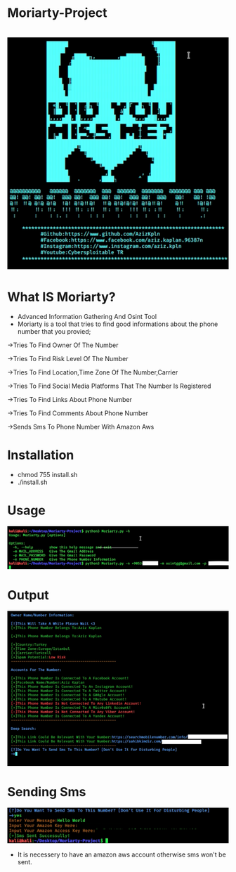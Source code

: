 # Moriarty-Project
# ![](images/1.png)
# What IS Moriarty?
- Advanced Information Gathering And Osint Tool
- Moriarty is a tool that tries to find good informations about the phone number that you provied;

->Tries To Find Owner Of The Number

->Tries To Find Risk Level Of The Number

->Tries To Find Location,Time Zone Of The Number,Carrier

->Tries To Find Social Media Platforms That The Number Is Registered

->Tries To Find Links About Phone Number

->Tries To Find Comments About Phone Number

->Sends Sms To Phone Number With Amazon Aws
# Installation
* chmod 755 install.sh
* ./install.sh

# Usage
![](images/2.png)

# Output
![](images/3.png)

# Sending Sms
![](images/4.png)
* It is necessery to have an amazon aws account otherwise sms won't be sent.
